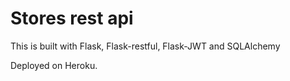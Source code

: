 # Stores rest api

This is built with Flask, Flask-restful, Flask-JWT and SQLAlchemy

Deployed on Heroku.
